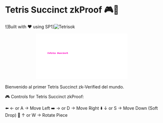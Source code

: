 # Tetris Succinct zkProof 🎮🌸

![Built with ❤️ using SP1]![Tetrisok](https://github.com/user-attachments/assets/54b2fc92-9ed2-4486-8fbd-da85f7c7a764)

<p align="center">
  <img src="assets/logo_light.png" width="300" alt="Tetris Succinct zk Logo">
</p>

Bienvenido al primer Tetris Succinct zk-Verified del mundo.

🎮 Controls for Tetris Succinct zkProof:

⬅️ ← or A → Move Left
➡️ → or D → Move Right
⬇️ ↓ or S → Move Down (Soft Drop)
🔄 ↑ or W → Rotate Piece



